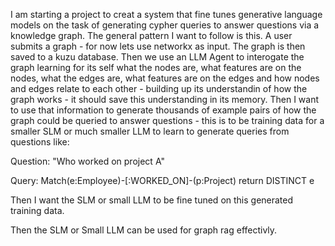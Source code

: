 I am starting a project to creat a system that fine tunes generative language models on the task of generating cypher queries to answer questions via a knowledge graph. The general pattern I want to follow is this. A user submits a graph - for now lets use networkx as input. The graph is then saved to a kuzu database. Then we use an LLM Agent to interogate the graph learning for its self what the nodes are, what features are on the nodes, what the edges are, what features are on the edges and how nodes and edges relate to each other - building up its understandin of how the graph works - it should save this understanding in its memory. Then I want to use that information to generate thousands of example pairs of how the graph could be queried to answer questions - this is to be training data for a smaller SLM or much smaller LLM to learn to generate queries from questions like: 

Question:
"Who worked on project A"  

Query:
Match(e:Employee)-[:WORKED_ON]-(p:Project) return DISTINCT e

Then I want the SLM or small LLM to be fine tuned on this generated training data. 

Then the SLM or Small LLM can be used for graph rag effectivly. 